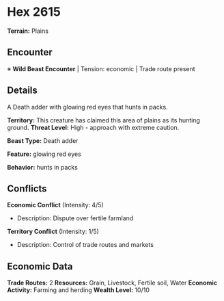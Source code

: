 # Hex 2615

**Terrain:** Plains

## Encounter
※ **Wild Beast Encounter** | Tension: economic | Trade route present

## Details
A Death adder with glowing red eyes that hunts in packs.

**Territory:** This creature has claimed this area of plains as its hunting ground.
**Threat Level:** High - approach with extreme caution.

**Beast Type:** Death adder

**Feature:** glowing red eyes

**Behavior:** hunts in packs

## Conflicts
**Economic Conflict** (Intensity: 4/5)
- Description: Dispute over fertile farmland

**Territory Conflict** (Intensity: 1/5)
- Description: Control of trade routes and markets

## Economic Data
**Trade Routes:** 2
**Resources:** Grain, Livestock, Fertile soil, Water
**Economic Activity:** Farming and herding
**Wealth Level:** 10/10
